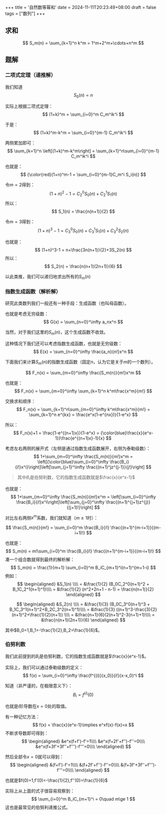 +++
title = '自然数等幂和'
date = 2024-11-11T20:23:49+08:00
draft = false
tags = ["数列"]
+++

## 求和
$$
S_m(n) = \sum_{k=1}^n  k^m = 1^m+2^m+\cdots+n^m
$$

<!--more-->

## 题解

### 二项式定理（递推解）

我们知道
$$
S_0(n) = n
$$

实际上根据二项式定理：
$$
(1+k)^m  = \sum_{i=0}^m C_m^ik^i
$$

于是：
$$
(1+k)^m-k^m = \sum_{i=0}^{m-1} C_m^ik^i
$$

两侧累加即可：
$$
\sum_{k=1}^n \left[(1+k)^m-k^m\right] = \sum_{k=1}^n\sum_{i=0}^{m-1} C_m^ik^i
$$

也就是：
$$
{\color{red}(1+n)^m-1 = \sum_{i=0}^{m-1}C_m^i S_i(n)}
$$

令$m=2$得到：
$$
(1+n)^2-1=C_2^0S_0(n)+C_2^1S_1(n)
$$
所以：
$$
S_1(n) = \frac{n(n+1)}{2}
$$

令$m=3$得到：
$$
(1+n)^3-1=C_3^0S_0(n)+C_3^1S_1(n)+C_3^2S_2(n)
$$

也就是：
$$
(1+n)^3-1 = n+\frac{3n(n+1)}{2}+3S_2(n)
$$
所以：
$$
S_2(n) = \frac{n(n+1)(2n+1)}{6}
$$

以此类推，我们可以递归地求出所有的$S_m(n)$

### 指数生成函数（解析解）

研究此类数列我们一般还有一种手段：生成函数（也叫母函数）。

也就是考虑无穷级数：
$$
G(x) = \sum_{n=0}^\infty a_nx^n
$$

当然，对于我们这里的$S_m(n)$，这个生成函数不收敛。

这种情况下我们还可以考虑指数生成函数，也就是无穷级数：
$$
E(x) = \sum_{n=0}^\infty \frac{a_n}{n!}x^n
$$

下面我们来计算$S_m(n)$的指数生成函数（固定$n$，认为它是关于$m$的一个数列）。

$$
F_n(x) = \sum_{m=0}^\infty \frac{S_m(n)}{m!}x^m
$$

也就是：
$$
F_n(x) = \sum_{m=0}^\infty \sum_{k=1}^n  k^m\frac{x^m}{m!}
$$

交换求和顺序：
$$
F_n(x) = \sum_{k=1}^n\sum_{m=0}^\infty   k^m\frac{x^m}{m!} = \sum_{k=1}^n e^{kx} = \frac{e^x(1-e^{nx})}{1-e^x}
$$

所以：
$$
F_n(x)+1 = \frac{1-e^{(n+1)x}}{1-e^x} = {\color{blue}\frac{x}{e^x-1}}\frac{e^{(n+1)x}-1}{x}
$$

考虑左右两侧的展开式（左侧是通过指数生成函数展开，右侧为泰勒级数）：
$$
1+\sum_{m=0}^\infty \frac{S_m(n)}{m!}x^m = \left[{\color{blue}\sum_{i=0}^\infty \frac{B_i}{i!}x^i}\right]\left[\sum_{j=1}^\infty \frac{(n+1)^jz^{j-1}}{j!}\right]
$$

> 其中$B_i$是伯努利数，它的指数生成函数就是$\frac{x}{e^x-1}$

也就是：
$$
1+\sum_{m=0}^\infty \frac{S_m(n)}{m!}x^m = \left[\sum_{i=0}^\infty \frac{B_i}{i!}x^i\right]\left[\sum_{j=0}^\infty \frac{(n+1)^{j+1}z^{j}}{(j+1)!}\right]
$$

对比左右两侧$x^m$系数，我们就知道（$m\ge 1$时）：

$$
\frac{S_m(n)}{m!} = \sum_{i=0}^m \frac{B_i}{i!} \frac{(n+1)^{m-i+1}}{(m-i+1)!}
$$

也就是：
$$
S_m(n) = m!\sum_{i=0}^m \frac{B_i}{i!} \frac{(n+1)^{m-i+1}}{(m-i+1)!}
$$
凑一个组合数就得到最终的解析解：
$$
S_m(n) = \frac{1}{m+1} \sum_{i=0}^m B_iC_{m+1}^i(n+1)^{m+1-i}
$$
例如：
$$
\begin{aligned}
&S_1(n) \\\\
= &\frac{1}{2} (B_0C_2^0(n+1)^2 + B_1C_2^1(n+1)^1)\\\\
= &\frac{1}{2} (n^2+2n+1 - n-1) = \frac{n(n+1)}{2}
\end{aligned}
$$

$$
\begin{aligned}
&S_2(n) \\\\
= &\frac{1}{3} (B_0C_3^0(n+1)^3 + B_1C_3^1(n+1)^2+B_2C_3^2(n+1)^1)\\\\
= &\frac{1}{3} ((n+1)^3-\frac{3}{2}(n+1)^2+\frac{1}{2}(n+1)) \\\\
= &\frac{n+1}{6}(2(n+1)^2-3(n+1)+1)\\\\
= &\frac{n(n+1)(2n+1)}{6}
\end{aligned}
$$

其中$B_0=1,B_1=-\frac{1}{2},B_2=\frac{1}{6}$。

### 伯努利数

我们此前提到的$B_i$是伯努利数，它的指数生成函数就是$\frac{x}{e^x-1}$。

实际上，我们可以通过泰勒级数的定义：
$$
f(x) = \sum_{i=0}^\infty \frac{f^{(i)}(x_0)}{i!}(x-x_0)^i
$$

知道（非严谨的，在极限意义下）：
$$
B_i = f^{(i)}(0)
$$

也就是$i$阶导数在$x=0$处的取值。

有一种记忆方法：
$$
f(x) = \frac{x}{e^x-1}\implies
e^xf(x)-f(x)=x
$$
不断求导数即可得到：
$$
\begin{aligned}
&e^x(f+f')-f'=1\\\\
&e^x(f+2f'+f'')-f''=0\\\\
&e^x(f+3f'+3f''+f''')-f'''=0\\\\
\end{aligned}
$$

然后全部令$x=0$就可以得到：
$$
\begin{aligned}
&(f+f')-f'=1\\\\
&(f+2f'+f'')-f''=0\\\\
&(f+3f'+3f''+f''')-f'''=0\\\\
\end{aligned}
$$

也就是$f(0)=1,f'(0)=-\frac{1}{2},f''(0)=\frac{1}{6}$

实际上从上面的式子很容易观察到：
$$
\sum_{i=0}^m B_iC_{m+1}^i = 0\quad m\ge 1
$$
这也是最常见的伯努利递推公式。